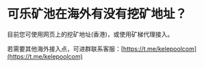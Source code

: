 # 可乐矿池在海外有没有挖矿地址？

目前您可使用网页上的挖矿地址(香港)，或使用矿梯代理接入。

若需要其他海外接入点，可进群联系客服：[https://t.me/kelepoolcom](https://t.me/kelepoolcom)
